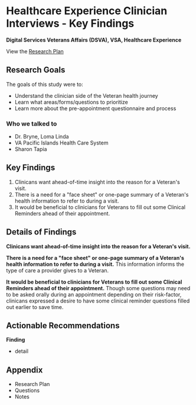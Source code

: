 # Healthcare Experience Clinician Interviews - Key Findings
**Digital Services Veterans Affairs (DSVA), VSA, Healthcare Experience**

View the [Research Plan]()

## Research Goals 

The goals of this study were to:
- Understand the clinician side of the Veteran health journey
- Learn what areas/forms/questions to prioritize 
- Learn more about the pre-appointment questionnaire and process 

### Who we talked to

- Dr. Bryne, Loma Linda
- VA Pacific Islands Health Care System
- Sharon Tapia 

## Key Findings

1. Clinicans want ahead-of-time insight into the reason for a Veteran's visit.
2. There is a need for a "face sheet" or one-page summary of a Veteran's health information to refer to during a visit.
3. It would be beneficial to clinicians for Veterans to fill out some Clinical Reminders ahead of their appointment.

## Details of Findings

**Clinicans want ahead-of-time insight into the reason for a Veteran's visit.**

**There is a need for a "face sheet" or one-page summary of a Veteran's health information to refer to during a visit.** This information informs the type of care a provider gives to a Veteran.

**It would be beneficial to clinicians for Veterans to fill out some Clinical Reminders ahead of their appointment.** Though some questions may need to be asked orally during an appointment depending on their risk-factor, clinicans expressed a desire to have some clinical reminder questions filled out earlier to save time.

## Actionable Recommendations

**Finding**
- detail

## Appendix
- Research Plan
- Questions
- Notes
